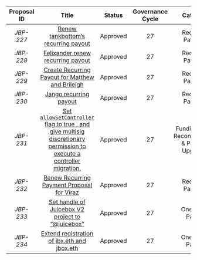| Proposal ID | Title | Status | Governance Cycle | Category | Discussion Thread | Data Backup | Voting | Total Votes | For | Against |
| :--: | :--: | :--: | :--: | :--: | :--: | :--: | :--: | :--: | :--: | :--: |
| _JBP-227_ | [Renew tankbottom’s recurring payout](/GC27/JBP-227.md) | Approved | 27 | Recurring Payment | [Discord](https://discord.com/channels/775859454780244028/873248745771372584/997647977273376808) | [IPFS](https://gateway.pinata.cloud/ipfs/QmeuqV1ojgsvWYBX1hvLthjdzuNiPkLbihi7MBabp2X8pJ) | [Snapshot](https://snapshot.org/#/jbdao.eth/proposal/0xed90329c4a99a238f9d3582bac701cb93bc24a4ed9d235bf80a3814ea9c43dc4) | 68 | 125.1M | 12.8M |
| _JBP-228_ | [Felixander renew recurring payout](/GC27/JBP-228.md) | Approved | 27 | Recurring Payment | [Discord](https://discord.com/channels/775859454780244028/873248745771372584/997619468375175379) | [IPFS](https://gateway.pinata.cloud/ipfs/QmeaxP3T2UdQ4jZoNZGWDQDnePAmN2cqf5mtVpfNBSvbyv) | [Snapshot](https://snapshot.org/#/jbdao.eth/proposal/0x1be916406082362f8e5b407d453c4986ab1b926a41aa05d7808d6bbe4175770b) | 75 | 146.9M | 4.0M |
| _JBP-229_ | [Create Recurring Payout for Matthew and Brileigh](/GC27/JBP-229.md) | Approved | 27 | Recurring Payment | [Discord](https://discord.com/channels/775859454780244028/873248745771372584/997582471388471407) | [IPFS](https://gateway.pinata.cloud/ipfs/Qmc1p6S2g5368da54ECXibwZTFiMRncVBNz4CNWWuJSfJp) | [Snapshot](https://snapshot.org/#/jbdao.eth/proposal/0xe558d166bb91b3ca0bb20f8ae03c6b317bd99b382a288c79e5f1dccee1fcebfc) | 81 | 157.2M | 44.8k |
| _JBP-230_ | [Jango recurring payout](/GC27/JBP-230.md) | Approved | 27 | Recurring Payment | [Discord](https://discord.com/channels/775859454780244028/873248745771372584/997578518500225164) | [IPFS](https://gateway.pinata.cloud/ipfs/QmUg2kTV7iHGXiDfmBc3YdfvyYj7Xbx59WBw7TL4qaFzAa) | [Snapshot](https://snapshot.org/#/jbdao.eth/proposal/0xbefa554f0d894f537d9ab900d0435b630526866304580bdbea8960f8588642f2) | 79 | 158.0M | 33.8k |
| _JBP-231_ | [Set `allowSetController` flag  to  true , and give multisig discretionary permission to execute a controller migration.](/GC27/JBP-231.md) | Approved | 27 | Funding Cycle Reconfiguration & Protocol Upgrades | [Discord](https://discord.com/channels/775859454780244028/873248745771372584/997582472386728016) | [IPFS](https://gateway.pinata.cloud/ipfs/QmcAMqjkVutm1Upph5QriabUENb6FCTThStPXTe9o2NBJx) | [Snapshot](https://snapshot.org/#/jbdao.eth/proposal/0xf2a914b29442af8f06be4415f7225c192ed3b1840fe1542ffb61e67776ebed42) | 63 | 150.9M | 33.8k |
| _JBP-232_ | [Renew Recurring Payment Proposal for Viraz](/GC27/JBP-232.md) | Approved | 27 | Recurring Payment | [Discord](https://discord.com/channels/775859454780244028/873248745771372584/997583978057973790) | [IPFS](https://gateway.pinata.cloud/ipfs/QmNekgf3fEs6Tz6THkRKKZ8zQdtkeBamCsZ5TGwexkAKnh) | [Snapshot](https://snapshot.org/#/jbdao.eth/proposal/0xc84ceab4e4dec85e6f6787b8ee05ca9f6b04dfb73715bc4a47c1dbbe7d5ed703) | 75 | 148.2M | 4.5M |
| _JBP-233_ | [Set handle of Juicebox V2 project to “@juicebox”](/GC27/JBP-233.md) | Approved | 27 | One-Time Payout | [Discord](https://discord.com/channels/775859454780244028/873248745771372584/996503828964843520) | [IPFS](https://gateway.pinata.cloud/ipfs/QmS2Nr2716SNxrbj831b7PrvaYrJQbntkijWY95JkNcVtz) | [Snapshot](https://snapshot.org/#/jbdao.eth/proposal/0x358f32a869a7d49ae598eb20372e019ffbb0e821381611fd2f70081e0e7a7657) | 79 | 125.7M | 137.3k |
| _JBP-234_ | [Extend registration of jbx.eth and jbox.eth](/GC27/JBP-234.md) | Approved | 27 | One-Time Payout | [Discord](https://discord.com/channels/775859454780244028/873248745771372584/995117709371125881) | [IPFS](https://gateway.pinata.cloud/ipfs/QmcYtqpa3nh3qFvXHKGo1tb7y7n4BwBjN7KLmzm2ouFNro) | [Snapshot](https://snapshot.org/#/jbdao.eth/proposal/0xb94aa52a466bb69ec9af4998e4f86ed63bc34eb2611ac2b0724c4bec86302bb9) | 76 | 153.8M | 33.8k |
